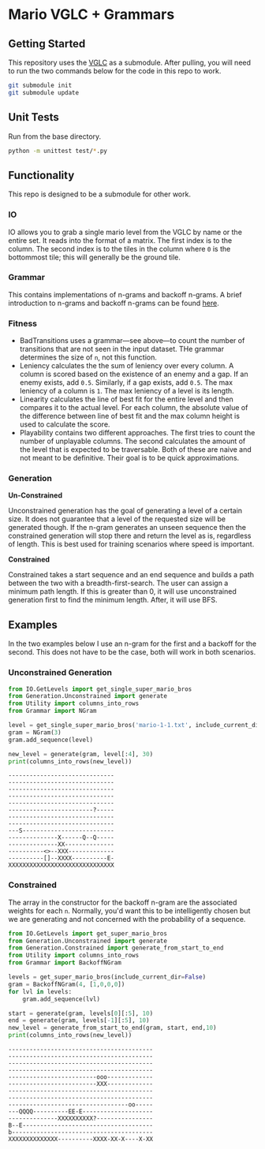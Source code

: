 # Mario VGLC + Grammars

## Getting Started

This repository uses the [VGLC](https://github.com/TheVGLC/TheVGLC.git) as a submodule. After pulling, you will need to run the two commands below for the code in this repo to work.

```bash
git submodule init
git submodule update
```

## Unit Tests

Run from the base directory.

```bash
python -m unittest test/*.py
```

## Functionality

This repo is designed to be a submodule for other work. 

### IO

IO allows you to grab a single mario level from the VGLC by name or the entire set. It reads into the format of a matrix. The first index is to the column. The second index is to the tiles in the column where `0` is the bottommost tile; this will generally be the ground tile. 

### Grammar

This contains implementations of n-grams and backoff n-grams. A brief introduction to n-grams and backoff n-grams can be found [here](https://bi3mer.github.io/blog/post_28/biemer_c_backoff_n_grams.pdf).

### Fitness

* BadTransitions uses a grammar—see above—to count the number of transitions that are not seen in the input dataset. THe grammar determines the size of `n`, not this function.
* Leniency calculates the the sum of leniency over every column. A column is scored based on the existence of an enemy and a gap. If an enemy exists, add `0.5`. Similarly, if a gap exists, add `0.5`. The max leniency of a column is `1`. The max leniency of a level is its length.
* Linearity calculates the line of best fit for the entire level and then compares it to the actual level. For each column, the absolute value of the difference between line of best fit and the max column height is used to calculate the score.
* Playability contains two different approaches. The first tries to count the number of unplayable columns. The second calculates the amount of the level that is expected to be traversable. Both of these are naive and not meant to be definitive. Their goal is to be quick approximations. 

### Generation

**Un-Constrained**

Unconstrained generation has the goal of generating a level of a certain size. It does not guarantee that a level of the requested size will be generated though. If the n-gram generates an unseen sequence then the constrained generation will stop there and return the level as is, regardless of length. This is best used for training scenarios where speed is important. 

**Constrained**

Constrained takes a start sequence and an end sequence and builds a path between the two with a breadth-first-search. The user can assign a minimum path length. If this is greater than 0, it will use unconstrained generation first to find the minimum length. After, it will use BFS.

## Examples

In the two examples below I use an n-gram for the first and a backoff for the second. This does not have to be the case, both will work in both scenarios.

### Unconstrained Generation

```python
from IO.GetLevels import get_single_super_mario_bros
from Generation.Unconstrained import generate
from Utility import columns_into_rows
from Grammar import NGram

level = get_single_super_mario_bros('mario-1-1.txt', include_current_dir=False)
gram = NGram(3)
gram.add_sequence(level)

new_level = generate(gram, level[:4], 30)
print(columns_into_rows(new_level))
```

```
------------------------------
------------------------------
------------------------------
------------------------------
------------------------------
------------------------?-----
------------------------------
------------------------------
---S--------------------------
--------------X------Q--Q-----
--------------XX--------------
----------<>--XXX-------------
----------[]--XXXX----------E-
XXXXXXXXXXXXXXXXXXXXXXXXXXXXXX
```

### Constrained

The array in the constructor for the backoff n-gram are the associated weights for each `n`. Normally, you'd want this to be intelligently chosen but we are generating and not concerned with the probability of a sequence.

```python
from IO.GetLevels import get_super_mario_bros
from Generation.Unconstrained import generate
from Generation.Constrained import generate_from_start_to_end
from Utility import columns_into_rows
from Grammar import BackoffNGram

levels = get_super_mario_bros(include_current_dir=False)
gram = BackoffNGram(4, [1,0,0,0])
for lvl in levels:
    gram.add_sequence(lvl)

start = generate(gram, levels[0][:5], 10)
end = generate(gram, levels[-1][:5], 10)
new_level = generate_from_start_to_end(gram, start, end,10)
print(columns_into_rows(new_level))
```
```
-----------------------------------------
-----------------------------------------
-----------------------------------------
-----------------------------------------
-------------------------ooo-------------
-------------------------XXX-------------
-----------------------------------------
-----------------------------------------
----------------------------------oo-----
---QQQQ----------EE-E--------------------
--------------XXXXXXXXXX?----------------
B--E-------------------------------------
b----------------------------------------
XXXXXXXXXXXXXX----------XXXX-XX-X----X-XX
```